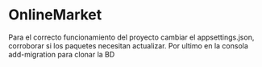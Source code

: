 # OnlineMarket

Para el correcto funcionamiento del proyecto cambiar el appsettings.json, corroborar si los paquetes necesitan actualizar.
Por ultimo en la consola add-migration para clonar la BD 
